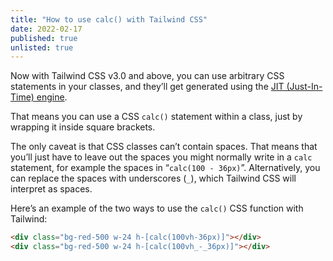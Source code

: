 ```yaml
---
title: "How to use calc() with Tailwind CSS"
date: 2022-02-17
published: true
unlisted: true
---
```


Now with Tailwind CSS v3.0 and above, you can use arbitrary CSS statements in your classes, and they’ll get generated using the [JIT (Just-In-Time) engine](https://tailwindcss.com/blog/just-in-time-the-next-generation-of-tailwind-css).

That means you can use a CSS `calc()` statement within a class, just by wrapping it inside square brackets.

The only caveat is that CSS classes can’t contain spaces. That means that you’ll just have to leave out the spaces you might normally write in a `calc` statement, for example the spaces in “`calc(100 - 36px)`”. Alternatively, you can replace the spaces with underscores (`_`), which Tailwind CSS will interpret as spaces.

Here’s an example of the two ways to use the `calc()` CSS function with Tailwind:

```html
<div class="bg-red-500 w-24 h-[calc(100vh-36px)]"></div>
<div class="bg-red-500 w-24 h-[calc(100vh_-_36px)]"></div>
```
